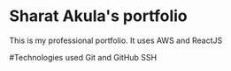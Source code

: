 # Sharat Akula's portfolio

This is my professional portfolio. It uses AWS and ReactJS

#Technologies used
Git and GitHub
SSH
